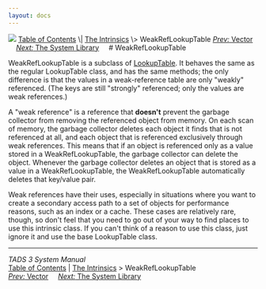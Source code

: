 ```yaml
---
layout: docs
---
```



<img src="topbar.jpg" data-border="0" />
<a href="toc.html" class="nav">Table of Contents</a> \|
<a href="builtins.html" class="nav">The Intrinsics</a> \>
WeakRefLookupTable  
<span class="navnp"><a href="vector.html" class="nav"><em>Prev:</em> Vector</a>
    <a href="lib.html" class="nav"><em>Next:</em> The System Library</a>
    </span>
# WeakRefLookupTable

WeakRefLookupTable is a subclass of [LookupTable](lookup.html). It
behaves the same as the regular LookupTable class, and has the same
methods; the only difference is that the values in a weak-reference
table are only "weakly" referenced. (The keys are still "strongly"
referenced; only the values are weak references.)

A "weak reference" is a reference that **doesn't** prevent the garbage
collector from removing the referenced object from memory. On each scan
of memory, the garbage collector deletes each object it finds that is
not referenced at all, and each object that is referenced exclusively
through weak references. This means that if an object is referenced only
as a value stored in a WeakRefLookupTable, the garbage collector can
delete the object. Whenever the garbage collector deletes an object that
is stored as a value in a WeakRefLookupTable, the WeakRefLookupTable
automatically deletes that key/value pair.

Weak references have their uses, especially in situations where you want
to create a secondary access path to a set of objects for performance
reasons, such as an index or a cache. These cases are relatively rare,
though, so don't feel that you need to go out of your way to find places
to use this intrinsic class. If you can't think of a reason to use this
class, just ignore it and use the base LookupTable class.



------------------------------------------------------------------------



*TADS 3 System Manual*  
<a href="toc.html" class="nav">Table of Contents</a> \|
<a href="builtins.html" class="nav">The Intrinsics</a> \>
WeakRefLookupTable  
<span class="navnp"><a href="vector.html" class="nav"><em>Prev:</em> Vector</a>
    <a href="lib.html" class="nav"><em>Next:</em> The System Library</a>
    </span>


